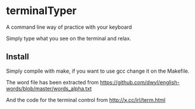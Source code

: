 # terminalTyper
A command line way of practice with your keyboard

Simply type what you see on the terminal and relax.

## Install

Simply compile with make, if you want to use gcc change it on the Makefile.

The word file has been extracted from https://github.com/dwyl/english-words/blob/master/words_alpha.txt

And the code for the terminal control from http://ʞ.cc/irl/term.html
